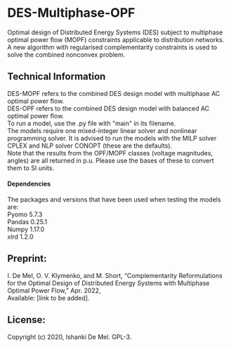# DES-Multiphase-OPF
 Optimal design of Distributed Energy Systems (DES) subject to multiphase optimal power flow (MOPF) constraints applicable to distribution networks. A new algorithm with regularised complementarity constraints is used to solve the combined nonconvex problem.

## Technical Information
DES-MOPF refers to the combined DES design model with multiphase AC optimal power flow. 
\
DES-OPF refers to the combined DES design model with balanced AC optimal power flow. 
\
To run a model, use the .py file with "main" in its filename. 
\
The models require one mixed-integer linear solver and nonlinear programming solver.
It is advised to run the models with the MILP solver CPLEX and NLP solver CONOPT (these are the defaults). 
\
Note that the results from the OPF/MOPF classes (voltage magnitudes, angles)
are all returned in p.u. Please use the bases of these to convert them to SI units. 
#### Dependencies
The packages and versions that have been used when testing the models are: \
Pyomo 5.7.3  \
Pandas 0.25.1 \
Numpy 1.17.0 \
xlrd 1.2.0  


## Preprint:
I. De Mel, O. V. Klymenko, and M. Short, “Complementarity Reformulations for the Optimal Design of Distributed Energy Systems with Multiphase Optimal Power Flow,” Apr. 2022, 
\
Available: [link to be added].

## License:
Copyright (c) 2020, Ishanki De Mel. GPL-3.
